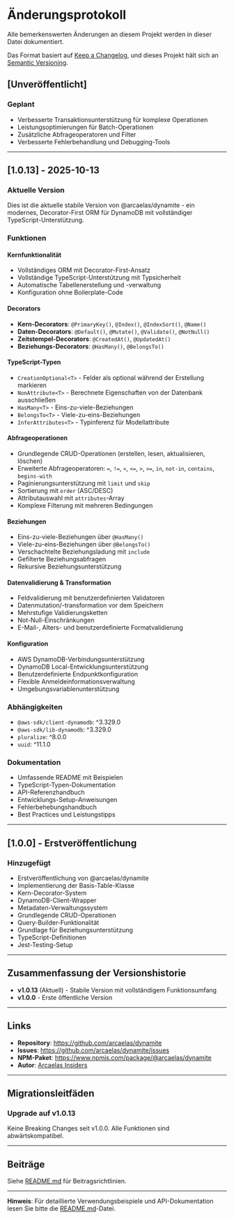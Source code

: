 # Änderungsprotokoll

Alle bemerkenswerten Änderungen an diesem Projekt werden in dieser Datei dokumentiert.

Das Format basiert auf [Keep a Changelog](https://keepachangelog.com/en/1.0.0/),
und dieses Projekt hält sich an [Semantic Versioning](https://semver.org/spec/v2.0.0.html).

## [Unveröffentlicht]

### Geplant
- Verbesserte Transaktionsunterstützung für komplexe Operationen
- Leistungsoptimierungen für Batch-Operationen
- Zusätzliche Abfrageoperatoren und Filter
- Verbesserte Fehlerbehandlung und Debugging-Tools

---

## [1.0.13] - 2025-10-13

### Aktuelle Version
Dies ist die aktuelle stabile Version von @arcaelas/dynamite - ein modernes, Decorator-First ORM für DynamoDB mit vollständiger TypeScript-Unterstützung.

### Funktionen

#### Kernfunktionalität
- Vollständiges ORM mit Decorator-First-Ansatz
- Vollständige TypeScript-Unterstützung mit Typsicherheit
- Automatische Tabellenerstellung und -verwaltung
- Konfiguration ohne Boilerplate-Code

#### Decorators
- **Kern-Decorators**: `@PrimaryKey()`, `@Index()`, `@IndexSort()`, `@Name()`
- **Daten-Decorators**: `@Default()`, `@Mutate()`, `@Validate()`, `@NotNull()`
- **Zeitstempel-Decorators**: `@CreatedAt()`, `@UpdatedAt()`
- **Beziehungs-Decorators**: `@HasMany()`, `@BelongsTo()`

#### TypeScript-Typen
- `CreationOptional<T>` - Felder als optional während der Erstellung markieren
- `NonAttribute<T>` - Berechnete Eigenschaften von der Datenbank ausschließen
- `HasMany<T>` - Eins-zu-viele-Beziehungen
- `BelongsTo<T>` - Viele-zu-eins-Beziehungen
- `InferAttributes<T>` - Typinferenz für Modellattribute

#### Abfrageoperationen
- Grundlegende CRUD-Operationen (erstellen, lesen, aktualisieren, löschen)
- Erweiterte Abfrageoperatoren: `=`, `!=`, `<`, `<=`, `>`, `>=`, `in`, `not-in`, `contains`, `begins-with`
- Paginierungsunterstützung mit `limit` und `skip`
- Sortierung mit `order` (ASC/DESC)
- Attributauswahl mit `attributes`-Array
- Komplexe Filterung mit mehreren Bedingungen

#### Beziehungen
- Eins-zu-viele-Beziehungen über `@HasMany()`
- Viele-zu-eins-Beziehungen über `@BelongsTo()`
- Verschachtelte Beziehungsladung mit `include`
- Gefilterte Beziehungsabfragen
- Rekursive Beziehungsunterstützung

#### Datenvalidierung & Transformation
- Feldvalidierung mit benutzerdefinierten Validatoren
- Datenmutation/-transformation vor dem Speichern
- Mehrstufige Validierungsketten
- Not-Null-Einschränkungen
- E-Mail-, Alters- und benutzerdefinierte Formatvalidierung

#### Konfiguration
- AWS DynamoDB-Verbindungsunterstützung
- DynamoDB Local-Entwicklungsunterstützung
- Benutzerdefinierte Endpunktkonfiguration
- Flexible Anmeldeinformationsverwaltung
- Umgebungsvariablenunterstützung

### Abhängigkeiten
- `@aws-sdk/client-dynamodb`: ^3.329.0
- `@aws-sdk/lib-dynamodb`: ^3.329.0
- `pluralize`: ^8.0.0
- `uuid`: ^11.1.0

### Dokumentation
- Umfassende README mit Beispielen
- TypeScript-Typen-Dokumentation
- API-Referenzhandbuch
- Entwicklungs-Setup-Anweisungen
- Fehlerbehebungshandbuch
- Best Practices und Leistungstipps

---

## [1.0.0] - Erstveröffentlichung

### Hinzugefügt
- Erstveröffentlichung von @arcaelas/dynamite
- Implementierung der Basis-Table-Klasse
- Kern-Decorator-System
- DynamoDB-Client-Wrapper
- Metadaten-Verwaltungssystem
- Grundlegende CRUD-Operationen
- Query-Builder-Funktionalität
- Grundlage für Beziehungsunterstützung
- TypeScript-Definitionen
- Jest-Testing-Setup

---

## Zusammenfassung der Versionshistorie

- **v1.0.13** (Aktuell) - Stabile Version mit vollständigem Funktionsumfang
- **v1.0.0** - Erste öffentliche Version

---

## Links

- **Repository**: https://github.com/arcaelas/dynamite
- **Issues**: https://github.com/arcaelas/dynamite/issues
- **NPM-Paket**: https://www.npmjs.com/package/@arcaelas/dynamite
- **Autor**: [Arcaelas Insiders](https://github.com/arcaelas)

---

## Migrationsleitfäden

### Upgrade auf v1.0.13

Keine Breaking Changes seit v1.0.0. Alle Funktionen sind abwärtskompatibel.

---

## Beiträge

Siehe [README.md](../README.md#-contributing) für Beitragsrichtlinien.

---

**Hinweis**: Für detaillierte Verwendungsbeispiele und API-Dokumentation lesen Sie bitte die [README.md](../README.md)-Datei.
